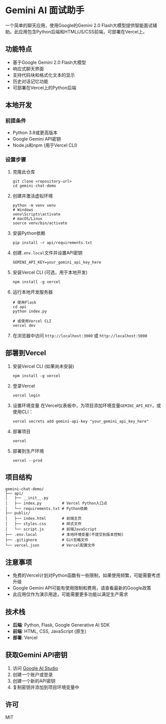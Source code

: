 # Gemini AI 面试助手

一个简单的聊天应用，使用Google的Gemini 2.0 Flash大模型提供智能面试辅助。此应用包含Python后端和HTML/JS/CSS前端，可部署在Vercel上。

## 功能特点

- 基于Google Gemini 2.0 Flash大模型
- 响应式聊天界面
- 支持代码块和格式化文本的显示
- 历史对话记忆功能
- 可部署在Vercel上的Python后端

## 本地开发

### 前提条件

- Python 3.8或更高版本
- Google Gemini API密钥
- Node.js和npm (用于Vercel CLI)

### 设置步骤

1. 克隆此仓库
   ```
   git clone <repository-url>
   cd gemini-chat-demo
   ```

2. 创建并激活虚拟环境
   ```
   python -m venv venv
   # Windows
   venv\Scripts\activate
   # macOS/Linux
   source venv/bin/activate
   ```

3. 安装Python依赖
   ```
   pip install -r api/requirements.txt
   ```

4. 创建`.env.local`文件并设置API密钥
   ```
   GEMINI_API_KEY=your_gemini_api_key_here
   ```

5. 安装Vercel CLI (可选，用于本地开发)
   ```
   npm install -g vercel
   ```

6. 运行本地开发服务器
   ```
   # 使用Flask
   cd api
   python index.py
   
   # 或使用Vercel CLI
   vercel dev
   ```

7. 在浏览器中访问 `http://localhost:3000` 或 `http://localhost:5000`

## 部署到Vercel

1. 安装Vercel CLI (如果尚未安装)
   ```
   npm install -g vercel
   ```

2. 登录Vercel
   ```
   vercel login
   ```

3. 设置环境变量
   在Vercel仪表板中，为项目添加环境变量`GEMINI_API_KEY`，或使用CLI：
   ```
   vercel secrets add gemini-api-key "your_gemini_api_key_here"
   ```

4. 部署项目
   ```
   vercel
   ```

5. 部署到生产环境
   ```
   vercel --prod
   ```

## 项目结构

```
gemini-chat-demo/
├── api/
│   ├── __init__.py
│   ├── index.py         # Vercel Python入口点
│   └── requirements.txt # Python依赖
├── public/
│   ├── index.html       # 前端主页
│   ├── styles.css       # 样式文件
│   └── script.js        # 前端JavaScript
├── .env.local           # 本地环境变量(不提交到版本控制)
├── .gitignore           # Git忽略文件
└── vercel.json          # Vercel配置文件
```

## 注意事项

- 免费的Vercel计划对Python函数有一些限制，如果使用频繁，可能需要考虑升级
- Google Gemini API可能有使用限制和费用，请查看最新的Google政策
- 此应用仅作为演示用途，可能需要更多功能以满足生产需求

## 技术栈

- **后端**: Python, Flask, Google Generative AI SDK
- **前端**: HTML, CSS, JavaScript (原生)
- **部署**: Vercel

## 获取Gemini API密钥

1. 访问 [Google AI Studio](https://makersuite.google.com/app/apikey)
2. 创建一个账户或登录
3. 创建一个新的API密钥
4. 复制密钥并添加到项目环境变量中

## 许可

MIT
